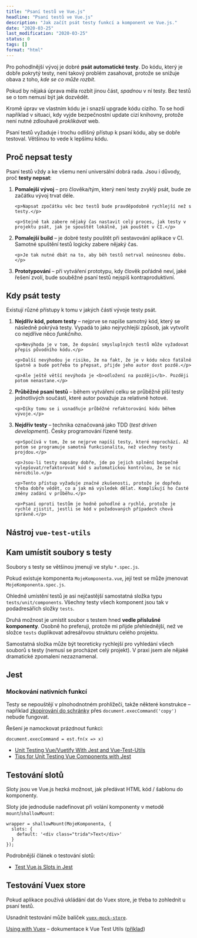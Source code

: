 ```yaml
---
title: "Psaní testů ve Vue.js"
headline: "Psaní testů ve Vue.js"
description: "Jak začít psát testy funkcí a komponent ve Vue.js."
date: "2020-03-25"
last_modification: "2020-03-25"
status: 0
tags: []
format: "html"
---
```


<p>Pro pohodlnější vývoj je dobré <b>psát automatické testy</b>. Do kódu, který je dobře pokrytý testy, není takový problém zasahovat, protože se snižuje obava z toho, <i>kde se co může rozbít</i>.</p>

<p>Pokud by nějaká úprava měla rozbít jinou část, <i>spadnou</i> v ní testy. Bez testů se o tom nemusí být jak dozvědět.</p>

<p>Kromě úprav ve vlastním kódu je i snazší upgrade kódu cizího. To se hodí například v situaci, kdy vyjde bezpečnostní update cizí knihovny, protože není nutné zdlouhavě <i>proklikávat</i> web.</p>

<p>Psaní testů vyžaduje i trochu odlišný přístup k psaní kódu, aby se dobře testoval. Většinou to vede k lepšímu kódu.</p>








<h2 id="nevyhody">Proč nepsat testy</h2>

<p>Psaní testů vždy a ke všemu není universální dobrá rada. Jsou i důvody, proč <b>testy nepsat</b>:</p>

<ol>
  <li>
    <p><b>Pomalejší vývoj</b> – pro člověka/tým, který není testy zvyklý psát, bude ze začátku vývoj trvat déle.</p>
    
    <p>Napsat zpočátku věc bez testů bude pravděpodobně rychlejší než s testy.</p>
    
    <p>Stejně tak zabere nějaký čas nastavit celý proces, jak testy v projektu psát, jak je spouštět lokálně, jak pouštět v CI.</p>
  </li>
  
  
  
  
  
  <li>
    <p><b>Pomalejší build</b> – je dobré testy pouštět při sestavování aplikace v CI. Samotné spuštění testů logicky zabere nějaký čas.</p>
    
    <p>Je tak nutné dbát na to, aby běh testů netrval neúnosnou dobu.</p>
  </li>
  
  <li>
    <p><b>Prototypování</b> – při vytváření prototypu, kdy člověk pořádně neví, jaké řešení zvolí, bude souběžné psaní testů nejspíš kontraproduktivní.</p>
  </li>
</ol>


<h2 id="kdy">Kdy psát testy</h2>

<p>Existují různé přístupy k tomu v jakých částí vývoje testy psát.</p>

<ol>
  <li>
    <p><b>Nejdřív kód, potom testy</b> – nejprve se napíše samotný kód, který se následně pokrývá testy. Vypadá to jako nejrychlejší způsob, jak vytvořit co nejdříve něco <i>funkčního</i>.</p>
    
    <p>Nevýhoda je v tom, že dopsání smysluplných testů může vyžadovat přepis původního kódu.</p>
    
    <p>Další nevýhodou je risiko, že na fakt, že je v kódu něco fatálně špatně a bude potřeba to přepsat, přijde jeho autor dost pozdě.</p>
    
    <p>Ale ještě větší nevýhoda je <b>odložení na později</b>. Později potom nenastane.</p>
  </li>
  
  <li>
    <p><b>Průběžné psaní testů</b> – během vytváření celku se průběžně píší testy jednotlivých součástí, které autor považuje za relativně hotové.</p>
    
    <p>Díky tomu se i usnadňuje průběžné refaktorování kódu během vývoje.</p>
  </li>
  
  <li>
    <p><b>Nejdřív testy</b> – technika označovaná jako TDD (<i>test driven development</i>). Česky programování řízené testy.</p>
    
    <p>Spočívá v tom, že se nejprve napíší testy, které neprochází. Až potom se programuje samotná funkcionalita, než všechny testy projdou.</p>
    
    <p>Jsou-li testy napsány dobře, jde po jejich splnění bezpečně vylepšovat/refaktorovat kód s automatickou kontrolou, že se nic nerozbilo.</p>
    
    <p>Tento přístup vyžaduje značné zkušenosti, protože je dopředu třeba dobře vědět, co a jak má výsledek dělat. Komplikují ho časté změny zadání v průběhu.</p>
    
    <p>Psaní oproti testům je hodně pohodlné a rychlé, protože je rychlé zjistit, jestli se kód v požadovaných případech chová správně.</p>
  </li>
</ol>

<h2 id="vue-test-utils">Nástroj <code>vue-test-utils</code></h2>






<h2 id="kam">Kam umístit soubory s testy</h2>

<p>Soubory s testy se většinou jmenují ve stylu <code>*.spec.js</code>.</p>

<p>Pokud existuje komponenta <code>MojeKomponenta.vue</code>, její test se může jmenovat <code>MojeKomponenta.spec.js</code>.</p>

<p>Ohledně umístění testů je asi nejčastější samostatná složka typu <code>tests/unit/components</code>. Všechny testy všech komponent jsou tak v podadresářích složky <code>tests</code>.</p>

<p>Druhá možnost je umístit soubor s testem hned <b>vedle příslušné komponenty</b>. Osobně ho preferuji, protože mi přijde přehlednější, než ve složce <code>tests</code> duplikovat adresářovou strukturu celého projektu.</p>

<p>Samostatná složka může být teoreticky rychlejší pro vyhledání všech souborů s testy (nemusí se procházet celý projekt). V praxi jsem ale nějaké dramatické zpomalení nezaznamenal.</p>









<h2 id="jest">Jest</h2>

<h3 id="mockovani">Mockování nativních funkcí</h3>

<p>Testy se nepouštějí v plnohodnotném prohlížeči, takže některé konstrukce – například <a href="/kopirovat">zkopírování do schránky</a> přes <code>document.execCommand('copy')</code> nebude fungovat.</p>

<p>Řešení je namockovat prázdnout funkci:</p>

<pre><code>document.execCommand = est.fn(x => x)</code></pre>

<div class="external-content">
  <ul>
    <li>
      <a href="https://fernandobasso.dev/javascript/unit-testing-vue-vuetify-with-jest-and-vue-test-utils.html">Unit Testing Vue/Vuetify With Jest and Vue-Test-Utils</a>
    </li>
    <li>
      <a href="https://medium.com/swlh/tips-on-unit-testing-vue-components-with-jest-e68ff6a28bb5">Tips for Unit Testing Vue Components with Jest</a>
    </li>
  </ul>
</div>


<h2 id="sloty">Testování slotů</h2>

<p>Sloty jsou ve Vue.js hezká možnost, jak předávat HTML kód / šablonu do komponenty.</p>

<p>Sloty jde jednoduše nadefinovat při volání komponenty v metodě <code>mount</code>/<code>shallowMount</code>:</p>

<pre><code>wrapper = shallowMount(MojeKomponenta, {
  slots: {
    default: '&lt;div class="trida">Text&lt;/div>'
  }
});</code></pre>









<p>Podrobnější článek o testování slotů:</p>

<div class="external-content">
  <ul>
    <li>
      <a href="https://alexjover.com/blog/test-vue-js-slots-in-jest/">Test Vue.js Slots in Jest</a>
    </li>
  </ul>
</div>





<h2 id="store">Testování Vuex store</h2>

<p>Pokud aplikace používá ukládání dat do Vuex store, je třeba to zohlednit u psaní testů.</p>

<p>Usnadnit testování může balíček <a href="https://github.com/posva/vuex-mock-store"><code>vuex-mock-store</code></a>.</p>

<p><a href="https://vue-test-utils.vuejs.org/guides/using-with-vuex.html">Using with Vuex</a> – dokumentace k Vue Test Utils (<a href="https://github.com/eddyerburgh/testing-vuex-store-example">příklad</a>)</p>
